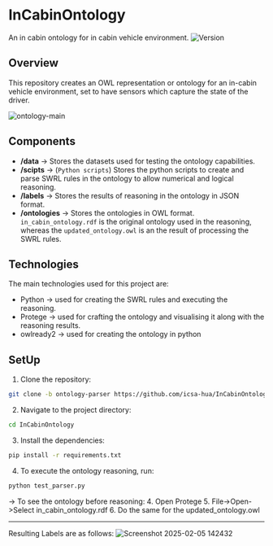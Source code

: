 # InCabinOntology
An in cabin ontology for in cabin vehicle environment. 
![Version](https://img.shields.io/badge/version-0.2.0-brightgreen.svg)

## Overview
This repository creates an OWL representation or ontology for an in-cabin vehicle environment, set to have sensors
which capture the state of the driver.

![ontology-main](https://github.com/user-attachments/assets/c16c4034-c624-41dd-8cb7-ad284425a7d4)

## Components
- **/data** &rarr; Stores the datasets used for testing the ontology capabilities.  
- **/scipts** &rarr; (`Python scripts`) Stores the python scripts to create and parse SWRL rules in the ontology 
to allow numerical and logical reasoning.
- **/labels** &rarr; Stores the results of reasoning in the ontology in JSON format. 
- **/ontologies** &rarr; Stores the ontologies in OWL format. `in_cabin_ontology.rdf` is the original ontology 
used in the reasoning, whereas the `updated_ontology.owl` is an the result of processing the SWRL rules. 

 
## Technologies
The main technologies used for this project are: 
* Python &rarr; used for creating the SWRL rules and executing the reasoning.
* Protege &rarr; used for crafting the ontology and visualising it along with the reasoning results.
* owlready2 &rarr; used for creating the ontology in python 

## SetUp
1. Clone the repository:
```sh
git clone -b ontology-parser https://github.com/icsa-hua/InCabinOntology.git
```

2. Navigate to the project directory:
```sh
cd InCabinOntology
```

3. Install the dependencies:
```sh
pip install -r requirements.txt
```

4. To execute the ontology reasoning, run:
```sh
python test_parser.py 
```
&rarr; To see the ontology before reasoning: 
4. Open Protege
5. File->Open->Select in_cabin_ontology.rdf
6. Do the same for the updated_ontology.owl 

*** 
Resulting Labels are as follows: 
![Screenshot 2025-02-05 142432](https://github.com/user-attachments/assets/aea12cb3-9e27-4c3e-8098-5acb3fca3a0d)



   

